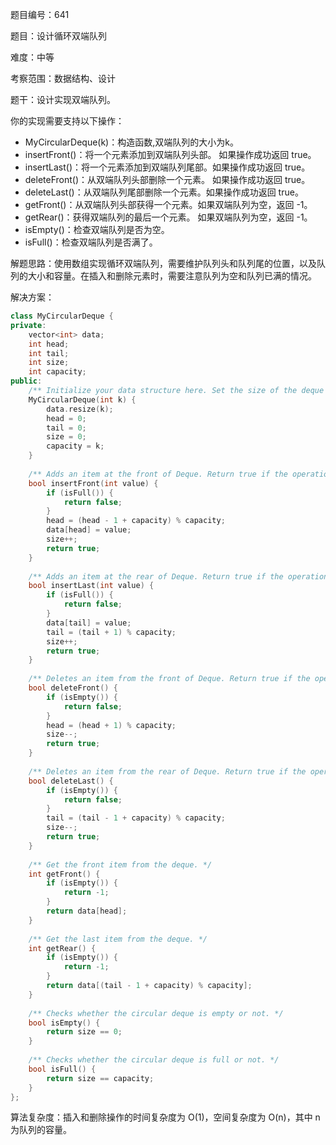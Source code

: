 题目编号：641

题目：设计循环双端队列

难度：中等

考察范围：数据结构、设计

题干：设计实现双端队列。

你的实现需要支持以下操作：

- MyCircularDeque(k)：构造函数,双端队列的大小为k。
- insertFront()：将一个元素添加到双端队列头部。 如果操作成功返回 true。
- insertLast()：将一个元素添加到双端队列尾部。如果操作成功返回 true。
- deleteFront()：从双端队列头部删除一个元素。 如果操作成功返回 true。
- deleteLast()：从双端队列尾部删除一个元素。如果操作成功返回 true。
- getFront()：从双端队列头部获得一个元素。如果双端队列为空，返回 -1。
- getRear()：获得双端队列的最后一个元素。 如果双端队列为空，返回 -1。
- isEmpty()：检查双端队列是否为空。
- isFull()：检查双端队列是否满了。

解题思路：使用数组实现循环双端队列，需要维护队列头和队列尾的位置，以及队列的大小和容量。在插入和删除元素时，需要注意队列为空和队列已满的情况。

解决方案：

```cpp
class MyCircularDeque {
private:
    vector<int> data;
    int head;
    int tail;
    int size;
    int capacity;
public:
    /** Initialize your data structure here. Set the size of the deque to be k. */
    MyCircularDeque(int k) {
        data.resize(k);
        head = 0;
        tail = 0;
        size = 0;
        capacity = k;
    }
    
    /** Adds an item at the front of Deque. Return true if the operation is successful. */
    bool insertFront(int value) {
        if (isFull()) {
            return false;
        }
        head = (head - 1 + capacity) % capacity;
        data[head] = value;
        size++;
        return true;
    }
    
    /** Adds an item at the rear of Deque. Return true if the operation is successful. */
    bool insertLast(int value) {
        if (isFull()) {
            return false;
        }
        data[tail] = value;
        tail = (tail + 1) % capacity;
        size++;
        return true;
    }
    
    /** Deletes an item from the front of Deque. Return true if the operation is successful. */
    bool deleteFront() {
        if (isEmpty()) {
            return false;
        }
        head = (head + 1) % capacity;
        size--;
        return true;
    }
    
    /** Deletes an item from the rear of Deque. Return true if the operation is successful. */
    bool deleteLast() {
        if (isEmpty()) {
            return false;
        }
        tail = (tail - 1 + capacity) % capacity;
        size--;
        return true;
    }
    
    /** Get the front item from the deque. */
    int getFront() {
        if (isEmpty()) {
            return -1;
        }
        return data[head];
    }
    
    /** Get the last item from the deque. */
    int getRear() {
        if (isEmpty()) {
            return -1;
        }
        return data[(tail - 1 + capacity) % capacity];
    }
    
    /** Checks whether the circular deque is empty or not. */
    bool isEmpty() {
        return size == 0;
    }
    
    /** Checks whether the circular deque is full or not. */
    bool isFull() {
        return size == capacity;
    }
};
```

算法复杂度：插入和删除操作的时间复杂度为 O(1)，空间复杂度为 O(n)，其中 n 为队列的容量。